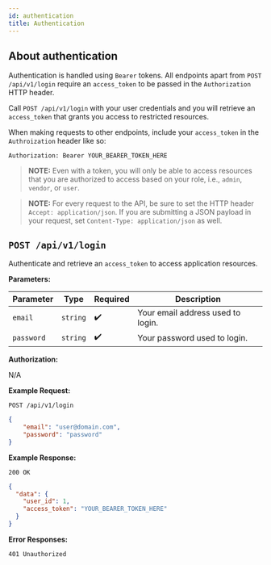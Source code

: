 ```yaml
---
id: authentication
title: Authentication
---
```


## About authentication

Authentication is handled using `Bearer` tokens. All endpoints apart from `POST /api/v1/login` require an `access_token` to be passed in the `Authorization` HTTP header.

Call `POST /api/v1/login` with your user credentials and you will retrieve an `access_token` that grants you access to restricted resources.

When making requests to other endpoints, include your `access_token` in the `Authroization` header like so:

```http
Authorization: Bearer YOUR_BEARER_TOKEN_HERE
```

> **NOTE:** Even with a token, you will only be able to access resources that you are authorized to access based on your role, i.e., `admin`, `vendor`, or `user`.

> **NOTE:** For every request to the API, be sure to set the HTTP header `Accept: application/json`. If you are submitting a JSON payload in your request, set `Content-Type: application/json` as well.

## `POST /api/v1/login`

Authenticate and retrieve an `access_token` to access application resources.

**Parameters:**

| Parameter  | Type     | Required | Description                       |
| ---------- | -------- | -------- | --------------------------------- |
| `email`    | `string` | ✔️       | Your email address used to login. |
| `password` | `string` | ✔️       | Your password used to login.      |

**Authorization:**

N/A

**Example Request:**

`POST /api/v1/login`

```json
{
    "email": "user@domain.com",
    "password": "password"
}
```

**Example Response:**

```http
200 OK
```

```json
{
  "data": {
    "user_id": 1,
    "access_token": "YOUR_BEARER_TOKEN_HERE"
  }
}
```

**Error Responses:**

```http
401 Unauthorized
```
